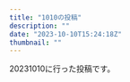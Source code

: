 ```yaml
---
title: "1010の投稿"
description: ""
date: "2023-10-10T15:24:18Z"
thumbnail: ""
---
```

20231010に行った投稿です。
<!--more-->
